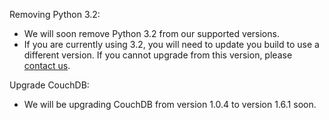 Removing Python 3.2:

* We will soon remove Python 3.2 from our supported versions.
* If you are currently using 3.2, you will need to update you build to use a different version. If you cannot upgrade from this version, please [contact us](https://snap-ci.com/contact-us).

Upgrade CouchDB:

* We will be upgrading CouchDB from version 1.0.4 to version 1.6.1 soon.

